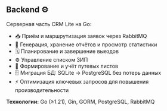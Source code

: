 ## Backend ⚙️

Серверная часть CRM Lite на Go:

- 📥 Приём и маршрутизация заявок через RabbitMQ  
- 📄 Генерация, хранение отчётов и просмотр статистики  
- 🗓️ Планирование и завершение выездов  
- ⚙️ Управление списком ЗИП  
- 🚗 Формирование и учёт путевых листов  
- 🗄️ Миграция БД: SQLite → PostgreSQL без потерь данных  
- ⚡ Оптимизация ключевых запросов для повышения производительности  

**Технологии:** Go (≥1.21), Gin, GORM, PostgreSQL, RabbitMQ  
